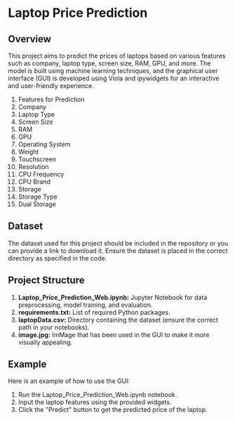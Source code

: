 # Laptop Price Prediction
## Overview
This project aims to predict the prices of laptops based on various features such as company, laptop type, screen size, RAM, GPU, and more. The model is built using machine learning techniques, and the graphical user interface (GUI) is developed using Viola and ipywidgets for an interactive and user-friendly experience.

1) Features for Prediction
2) Company
3) Laptop Type
4) Screen Size
5) RAM
6) GPU
7) Operating System
8) Weight
9) Touchscreen
10) Resolution
11) CPU Frequency
12) CPU Brand
13) Storage
14) Storage Type
15) Dual Storage

## Dataset
The dataset used for this project should be included in the repository or you can provide a link to download it. Ensure the dataset is placed in the correct directory as specified in the code.

## Project Structure
1) **Laptop_Price_Prediction_Web.ipynb:** Jupyter Notebook for data preprocessing, model training, and evaluation.
2) **requirements.txt:** List of required Python packages.
3) **laptopData.csv:** Directory containing the dataset (ensure the correct path in your notebooks).
4) **image.jpg:** ImMage that has been used in the GUI to make it more visually appealing.

## Example
Here is an example of how to use the GUI:

1) Run the Laptop_Price_Prediction_Web.ipynb notebook.
2) Input the laptop features using the provided widgets.
3) Click the "Predict" button to get the predicted price of the laptop.
